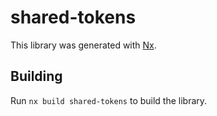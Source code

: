 # shared-tokens

This library was generated with [Nx](https://nx.dev).

## Building

Run `nx build shared-tokens` to build the library.
